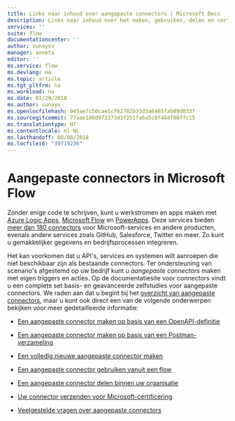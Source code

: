 ```yaml
---
title: Links naar inhoud over aangepaste connectors | Microsoft Docs
description: Links naar inhoud over het maken, gebruiken, delen en certificeren van aangepaste connectors.
services: ''
suite: flow
documentationcenter: ''
author: sunaysv
manager: anneta
editor: ''
ms.service: flow
ms.devlang: na
ms.topic: article
ms.tgt_pltfrm: na
ms.workload: na
ms.date: 01/29/2018
ms.author: sunayv
ms.openlocfilehash: 045ae7c50cae1cf62782b33d3a6465fab89d033f
ms.sourcegitcommit: 77aae180d972373d1f251fa6a5c8f484f08ffc15
ms.translationtype: HT
ms.contentlocale: nl-NL
ms.lasthandoff: 08/08/2018
ms.locfileid: "39719236"
---
```

# <a name="custom-connectors-in-microsoft-flow"></a>Aangepaste connectors in Microsoft Flow

Zonder enige code te schrijven, kunt u werkstromen en apps maken met [Azure Logic Apps](https://azure.microsoft.com/services/logic-apps), [Microsoft Flow](https://flow.microsoft.com) en [PowerApps](https://powerapps.microsoft.com). Deze services bieden [meer dan 180 connectors](https://docs.microsoft.com/connectors/) voor Microsoft-services en andere producten, evenals andere services zoals GitHub, Salesforce, Twitter en meer. Zo kunt u gemakkelijker gegevens en bedrijfsprocessen integreren. 

Het kan voorkomen dat u API's, services en systemen wilt aanroepen die niet beschikbaar zijn als bestaande connectors. Ter ondersteuning van scenario's afgestemd op uw bedrijf kunt u *aangepaste connectors* maken met eigen triggers en acties. Op de documentatiesite voor connectors vindt u een complete set basis- en geavanceerde zelfstudies voor aangepaste connectors. We raden aan dat u begint bij het [overzicht van aangepaste connectors](https://docs.microsoft.com/connectors/custom-connectors/), maar u kunt ook direct een van de volgende onderwerpen bekijken voor meer gedetailleerde informatie:

* [Een aangepaste connector maken op basis van een OpenAPI-definitie](https://docs.microsoft.com/connectors/custom-connectors/define-openapi-definition)

* [Een aangepaste connector maken op basis van een Postman-verzameling](https://docs.microsoft.com/connectors/custom-connectors/define-postman-collection)

* [Een volledig nieuwe aangepaste connector maken](https://docs.microsoft.com/connectors/custom-connectors/define-blank)

* [Een aangepaste connector gebruiken vanuit een flow](https://docs.microsoft.com/connectors/custom-connectors/use-custom-connector-flow)

* [Een aangepaste connector delen binnen uw organisatie](https://docs.microsoft.com/connectors/custom-connectors/share)

* [Uw connector verzenden voor Microsoft-certificering](https://docs.microsoft.com/connectors/custom-connectors/submit-certification)

* [Veelgestelde vragen over aangepaste connectors](https://docs.microsoft.com/connectors/custom-connectors/faq)